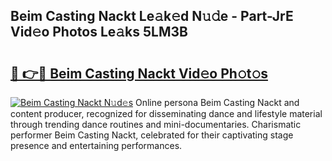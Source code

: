## Beim Casting Nackt Le𝚊k𝚎d N𝚞𝚍e - Part-JrE Vid𝚎o Photos Le𝚊ks 5LM3B

# <h2><a href="http://fb1vrp.evod.top/?m=Beim+Casting+Nackt">🔗 👉🔴 Beim Casting Nackt Vid𝚎o Ph𝚘t𝚘s</a></h2>

[![Beim Casting Nackt N𝚞d𝚎s](https://i.imgur.com/8V9OHl7.gif)](http://fb1vrp.evod.top/?m=Beim+Casting+Nackt)
Online persona Beim Casting Nackt and content producer, recognized for disseminating dance and lifestyle material through trending dance routines and mini-documentaries. Charismatic performer Beim Casting Nackt, celebrated for their captivating stage presence and entertaining performances. 

